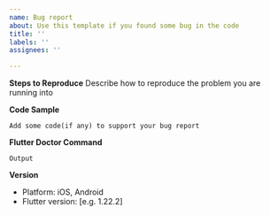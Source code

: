 ```yaml
---
name: Bug report
about: Use this template if you found some bug in the code
title: ''
labels: ''
assignees: ''

---
```


**Steps to Reproduce**
Describe how to reproduce the problem you are running into

**Code Sample**
```
Add some code(if any) to support your bug report
```
**Flutter Doctor Command**
```
Output
```
**Version**
 - Platform: iOS, Android
 - Flutter version: [e.g. 1.22.2]
